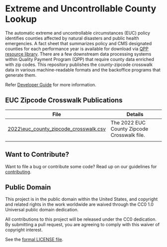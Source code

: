 # Extreme and Uncontrollable County Lookup

The automatic extreme and uncontrollable circumstances (EUC) policy identifies counties affected by natural disasters and public health emergencies.
A fact sheet that summarizes policy and CMS designated counties for each performance year is available for download via [QPP resource library](https://qpp.cms.gov/resources/resource-library).
There are a few downstream data processing systems within Quality Payment Program (QPP) that require county data enriched with zip codes. 
This repository publishes the county-zipcode crosswalk data in various machine-readable formats and the backoffice programs that generate them.

Refer [Developer Guide](./DEVELOPMENT.md) for more information. 

## EUC Zipcode Crosswalk Publications
| File                                                                                  | Details                                      |
|---------------------------------------------------------------------------------------|----------------------------------------------|
| [2022\euc_county_zipcode_crosswalk.csv](./data/2022/euc_county_zipcode_crosswalk.csv) | The 2022 EUC County Zipcode Crosswalk file.  |
|                                                                                       |                                              |



## Want to Contribute?

Want to file a bug or contribute some code? Read up on our guidelines for [contributing].

[contributing]: /.github/CONTRIBUTING.md

## Public Domain

This project is in the public domain within the United States, and copyright and related rights in the work worldwide are waived
through the CC0 1.0 Universal public domain dedication.

All contributions to this project will be released under the CC0 dedication. By submitting a pull request, you are agreeing to
comply with this waiver of copyright interest.

See the [formal LICENSE file](/LICENSE).
